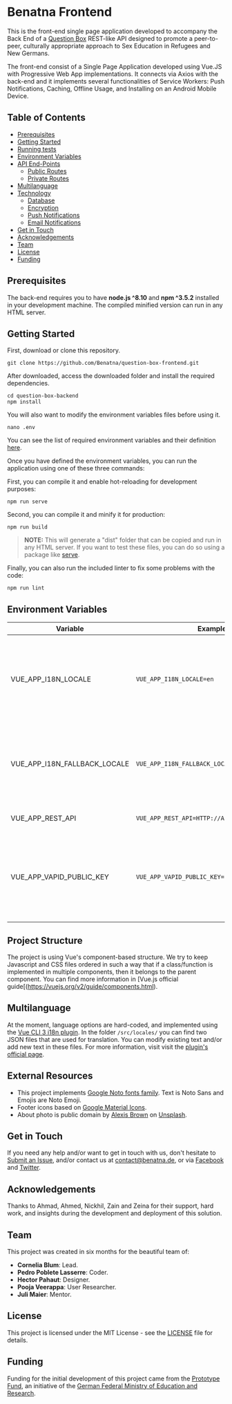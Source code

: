 

# Benatna Frontend

This is the front-end single page application developed to accompany the Back End of a [Question Box](https://github.com/Benatna/question-box-backend) REST-like API designed to promote a peer-to-peer, culturally appropriate approach to Sex Education in Refugees and New Germans.

The front-end consist of a Single Page Application developed using Vue.JS with Progressive Web App implementations. It connects via Axios with the back-end and it implements several functionalities of Service Workers: Push Notifications, Caching, Offline Usage, and Installing on an Android Mobile Device.

## Table of Contents

- [Prerequisites](#prerequisites)
- [Getting Started](#getting-started)
- [Running tests](#running-tests)
- [Environment Variables](#environment-variables)
- [API End-Points](#api-end-points)
  - [Public Routes](#public-routes)
  - [Private Routes](#private-routes)
- [Multilanguage](#multilanguage)
- [Technology](#technology)
  - [Database](#database)
  - [Encryption](#encryption)
  - [Push Notifications](#push-notifications)
  - [Email Notifications](#email-notifications)
- [Get in Touch](#get-in-touch)
- [Acknowledgements](#acknowledgements)
- [Team](#team)
- [License](#license)
- [Funding](#funding)

## Prerequisites

The back-end requires you to have **node.js ^8.10** and **npm ^3.5.2** installed in your development machine. The compiled minified version can run in any HTML server.

## Getting Started

First, download or clone this repository.

```
git clone https://github.com/Benatna/question-box-frontend.git
```

After downloaded, access the downloaded folder and install the required dependencies.

```
cd question-box-backend
npm install
```

You will also want to modify the environment variables files before using it.

```
nano .env
```

You can see the list of required environment variables and their definition [here](#environment-variables).

Once you have defined the environment variables, you can run the application using one of these three commands:

First, you can compile it and enable hot-reloading for development purposes:

```
npm run serve
```

Second, you can compile it and minify it for production:

```
npm run build
```

> **NOTE:** This will generate a "dist" folder that can be copied and run in any HTML server. If you want to test these files, you can do so using a package like [serve](https://www.npmjs.com/package/serve).

Finally, you can also run the included linter to fix some problems with the code:

```
npm run lint
```

## Environment Variables

| Variable        | Example   | Comments  |
| --------------- |---------------| ---------|
|VUE_APP_I18N_LOCALE| `VUE_APP_I18N_LOCALE=en` | Defines the initial language of your application (for when an user logins for the first time) |
| VUE_APP_I18N_FALLBACK_LOCALE | `VUE_APP_I18N_FALLBACK_LOCALE=en` |   If enabled, when a translation is not found, the version of this locale will be shown |
| VUE_APP_REST_API | `VUE_APP_REST_API=HTTP://API.YOURDOMAIN.COM/` | URL where your API is found. |
| VUE_APP_VAPID_PUBLIC_KEY | `VUE_APP_VAPID_PUBLIC_KEY=BCv-0bxPV_RQj(..)` | Generated VAPID public key. You can find more information about this on the [backend page](https://github.com/Benatna/question-box-backend) |

## Project Structure

The project is using Vue's component-based structure. We try to keep Javascript and CSS files ordered in such a way that if a class/function is implemented in multiple components, then it belongs to the parent component. You can find more information in [Vue.js official guide[(https://vuejs.org/v2/guide/components.html).

## Multilanguage

At the moment, language options are hard-coded, and implemented using the [Vue CLI 3 i18n plugin](https://github.com/kazupon/vue-cli-plugin-i18n). In the folder `/src/locales/` you can find two JSON files that are used for translation. You can modify existing text and/or add new text in these files. For more information, visit visit the [plugin's official page](https://kazupon.github.io/vue-i18n/).

## External Resources
- This project implements [Google Noto fonts family](https://www.google.com/get/noto/). Text is Noto Sans and Emojis are Noto Emoji.
- Footer icons based on [Google Material Icons](https://material.io/tools/icons/).
- About photo is public domain by [Alexis Brown](https://unsplash.com/photos/-Xv7k95vOFA?utm_source=unsplash&utm_medium=referral&utm_content=creditCopyText) on [Unsplash](https://unsplash.com/search/photos/diverse-teens?utm_source=unsplash&utm_medium=referral&utm_content=creditCopyText).

## Get in Touch

If you need any help and/or want to get in touch with us, don't hesitate to [Submit an Issue](https://github.com/Benatna/question-box-frontend/issues), and/or contact us at [contact@benatna.de](mailto:contact@benatna.de), or via [Facebook](#) and [Twitter](#).

## Acknowledgements

Thanks to Ahmad, Ahmed, Nickhil, Zain and Zeina for their support, hard work, and insights during the development and deployment of this solution.

## Team

This project was created in six months for the beautiful team of:

- **Cornelia Blum**: Lead.
- **Pedro Poblete Lasserre**: Coder.
- **Hector Pahaut**: Designer.
- **Pooja  Veerappa**: User Researcher.
- **Juli Maier**: Mentor.

## License

This project is licensed under the MIT License - see the  [LICENSE](https://github.com/Benatna/question-box-backend/LICENSE)  file for details.

## Funding

Funding for the initial development of this project came from the [Prototype Fund](https://prototypefund.de/), an initiative of the [German Federal Ministry of Education and Research](http://bmbf.de/).
